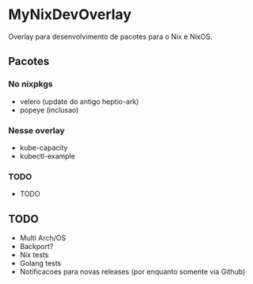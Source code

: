 # MyNixDevOverlay

Overlay para desenvolvimento de pacotes para o Nix e NixOS.

## Pacotes

### No nixpkgs

- velero (update do antigo heptio-ark)
- popeye (inclusao)

### Nesse overlay

- kube-capacity
- kubectl-example

### TODO

- TODO

## TODO

- Multi Arch/OS
- Backport?
- Nix tests
- Golang tests
- Notificacoes para novas releases (por enquanto somente via Github)